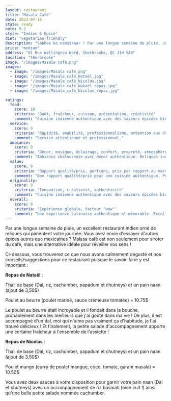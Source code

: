 ```yaml
---
layout: restaurant
title: "Masala Café"
date: 2023-07-16
state: ready
note: 9.2
style: "Indien & Épicé"
diet: "vegetarian-friendly"
description: "Sabhee ko namaskaar ! Par une longue semaine de pluie, un excellent restaurant indien orné de reliques qui pimentent votre journée."
price: "medium"
address: "61 Rue Wellington Nord, Sherbrooke, QC J1H 5A9"
location: "Sherbrooke"
image: "/images/Masala café.png"
images:
  - image: "/images/Masala café.png"
  - image: "/images/Masala_café_Nataël.jpg"
  - image: "/images/Masala_café_Nicolas.jpg"
  - image: "/images/Masala_café_Nataël_repas.jpg"
  - image: "/images/Masala_café_Nicolas_repas.jpg"

ratings:
  food:
    score: 10
    criteria: 'Goût, fraîcheur, cuisson, présentation, créativité'
    comment: "Cuisine indienne authentique avec des saveurs épicées bien maîtrisées. Plats bien présentés et ingrédients frais."
  service:
    score: 9
    criteria: 'Rapidité, amabilité, professionnalisme, attention aux détails'
    comment: "Service attentionné et professionnel."
  ambiance:
    score: 9
    criteria: 'Décor, musique, éclairage, confort, propreté, atmosphère générale'
    comment: "Ambiance chaleureuse avec décor authentique. Reliques indiennes créent une belle atmosphère."
  value:
    score: 9
    criteria: 'Rapport qualité/prix, portions, prix par rapport au marché'
    comment: "Bon rapport qualité/prix pour une cuisine authentique. Portions généreuses."
  originality:
    score: 9
    criteria: 'Innovation, créativité, authenticité'
    comment: "Cuisine indienne authentique avec des saveurs épicées bien dosées. Menu varié et intéressant."
  overall:
    score: 9
    criteria: 'Expérience globale, facteur "wow"'
    comment: "Une expérience culinaire authentique et mémorable. Excellent restaurant indien."
---
```




Par une longue semaine de pluie, un excellent restaurant indien orné de reliques qui pimentent votre journée. Vous avez envie d'essayer d'autres épices autres que mexicaines ? Malasa café est non seulement pour siroter du café, mais une alternative idéale pour réveiller vos sens !

Ci-dessous, vous trouverez ce que nous avons calmement dégusté et nos conseils/suggestions pour ce restaurant puisque le savoir-faire y est important :

<strong>Repas de Nataël</strong> :

Thali de base (Dal, riz, cachumber, papadum et chutneys) et un pain naan (ajout de 3,50$)

Poulet au beurre (poulet mariné, sauce crémeuse tomatée) = 10.75$

Le poulet au beurre était incroyable et il fondait dans la bouche, probablement dans les meilleurs que j'ai goûté dans ma vie ! De plus, il est accompagné d'un dal, moi qui n'aime pas vraiment ça d'habitude, je l'ai trouvé délicieux ! Et finalement, la petite salade d'accompagnement apporte une certaine fraîcheur à l'ensemble de l'assiette !

<strong>Repas de Nicolas</strong> :

Thali de base (Dal, riz, cachumber, papadum et chutneys) et un pain naan (ajout de 3,50$)

Poulet mango (curry de poulet mangue, coco, tomate, garam masala) = 10.50$

Vous avez deux sauces à votre disposition pour garnir votre pain naan (Dal et chutneys) avec un accompagnement de riz basmati (bien cuit !) ainsi qu'une belle petite salade nommée cachumber.